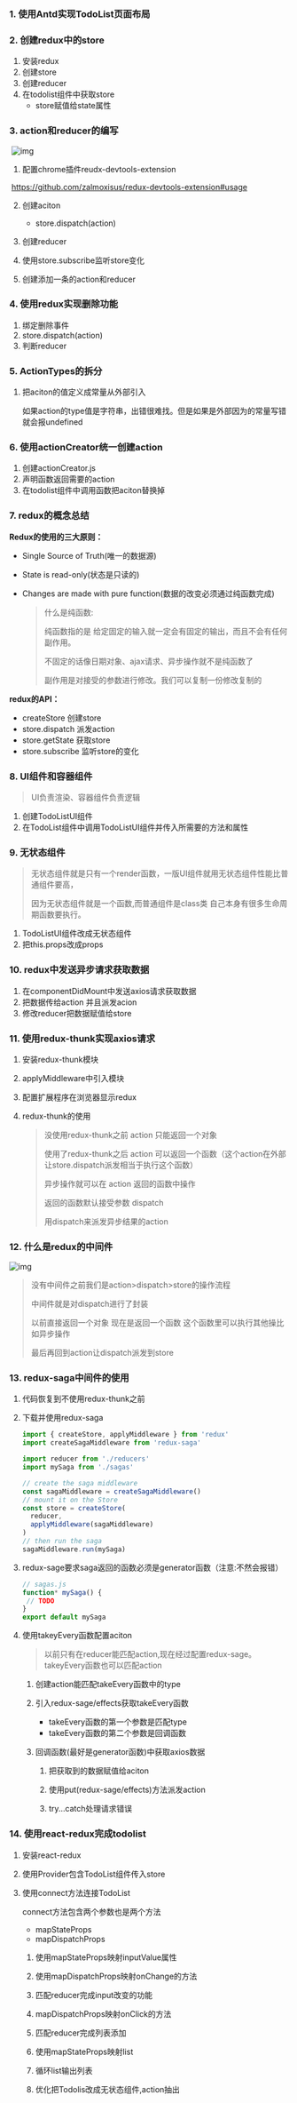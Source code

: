 ### 1. 使用Antd实现TodoList页面布局



### 2. 创建redux中的store

1. 安装redux 
2. 创建store
3. 创建reducer
4. 在todolist组件中获取store 
   - store赋值给state属性

### 3. action和reducer的编写

​	![img](https://ss3.bdstatic.com/70cFv8Sh_Q1YnxGkpoWK1HF6hhy/it/u=3122364568,1648353381&fm=26&gp=0.jpg)

1. 配置chrome插件reudx-devtools-extension

​       https://github.com/zalmoxisus/redux-devtools-extension#usage

2. 创建aciton
   - store.dispatch(action)

3. 创建reducer

4. 使用store.subscribe监听store变化

5. 创建添加一条的action和reducer

### 4.  使用redux实现删除功能

1. 绑定删除事件
2. store.dispatch(action)
3. 判断reducer 

### 5. ActionTypes的拆分

1. 把aciton的值定义成常量从外部引入

   如果action的type值是字符串，出错很难找。但是如果是外部因为的常量写错就会报undefined

### 6. 使用actionCreator统一创建action

1. 创建actionCreator.js 
2. 声明函数返回需要的action
3. 在todolist组件中调用函数把aciton替换掉

### 7. redux的概念总结

**Redux的使用的三大原则：**

- Single Source of Truth(唯一的数据源)

- State is read-only(状态是只读的)

- Changes are made with pure function(数据的改变必须通过纯函数完成)

  > 什么是纯函数:
  >
  > 纯函数指的是 给定固定的输入就一定会有固定的输出，而且不会有任何副作用。
  >
  > 不固定的话像日期对象、ajax请求、异步操作就不是纯函数了
  >
  > 副作用是对接受的参数进行修改。我们可以复制一份修改复制的 

**redux的API：**

- createStore  创建store
- store.dispatch 派发action
- store.getState 获取store
- store.subscribe 监听store的变化

### 8. UI组件和容器组件

>  UI负责渲染、容器组件负责逻辑

1. 创建TodoListUI组件
2. 在TodoList组件中调用TodoListUI组件并传入所需要的方法和属性

### 9. 无状态组件

> 无状态组件就是只有一个render函数，一版UI组件就用无状态组件性能比普通组件要高，
>
> 因为无状态组件就是一个函数,而普通组件是class类 自己本身有很多生命周期函数要执行。

1. TodoListUI组件改成无状态组件
2. 把this.props改成props

### 10. redux中发送异步请求获取数据

1. 在componentDidMount中发送axios请求获取数据
2. 把数据传给action 并且派发acion
3. 修改reducer把数据赋值给store

### 11. 使用redux-thunk实现axios请求

1. 安装redux-thunk模块
2. applyMiddleware中引入模块
3. 配置扩展程序在浏览器显示redux

4. redux-thunk的使用

   > 没使用redux-thunk之前 action 只能返回一个对象
   >
   > 使用了redux-thunk之后 action 可以返回一个函数（这个action在外部让store.dispatch派发相当于执行这个函数）
   >
   > 异步操作就可以在 action 返回的函数中操作 
   >
   > 返回的函数默认接受参数 dispatch 
   >
   > 用dispatch来派发异步结果的action

### 12. 什么是redux的中间件

![img](https://ss1.bdstatic.com/70cFvXSh_Q1YnxGkpoWK1HF6hhy/it/u=3844382121,1394721866&fm=26&gp=0.jpg)

> 没有中间件之前我们是action>dispatch>store的操作流程
>
> 中间件就是对dispatch进行了封装
>
> 以前直接返回一个对象 现在是返回一个函数 这个函数里可以执行其他操比如异步操作
>
> 最后再回到action让dispatch派发到store

### 13. redux-saga中间件的使用

1. 代码恢复到不使用redux-thunk之前

2. 下载并使用redux-saga

   ```js
   import { createStore, applyMiddleware } from 'redux'
   import createSagaMiddleware from 'redux-saga'
   
   import reducer from './reducers'
   import mySaga from './sagas'
   
   // create the saga middleware
   const sagaMiddleware = createSagaMiddleware()
   // mount it on the Store
   const store = createStore(
     reducer,
     applyMiddleware(sagaMiddleware)
   )
   // then run the saga
   sagaMiddleware.run(mySaga)
   ```

3. redux-sage要求saga返回的函数必须是generator函数（注意:不然会报错）

   ```js
   // sagas.js
   function* mySaga() {
   	// TODO
   }
   export default mySaga
   ```

4. 使用takeyEvery函数配置aciton

   > 以前只有在reducer能匹配action,现在经过配置redux-sage。takeyEvery函数也可以匹配action

   1. 创建action能匹配takeEvery函数中的type
   2. 引入redux-sage/effects获取takeEvery函数
      - takeEvery函数的第一个参数是匹配type
      - takeEvery函数的第二个参数是回调函数

   3. 回调函数(最好是generator函数)中获取axios数据

      1. 把获取到的数据赋值给aciton
      2. 使用put(redux-sage/effects)方法派发action

      3. try...catch处理请求错误

### 14. 使用react-redux完成todolist

1. 安装react-redux 
2. 使用Provider包含TodoList组件传入store

3. 使用connect方法连接TodoList

   connect方法包含两个参数也是两个方法

   - mapStateProps 
   - mapDispatchProps

   1. 使用mapStateProps映射inputValue属性
   2. 使用mapDispatchProps映射onChange的方法
   3. 匹配reducer完成input改变的功能

   4. mapDispatchProps映射onClick的方法
   5. 匹配reducer完成列表添加
   6. 使用mapStateProps映射list
   7. 循环list输出列表

   8. 优化把Todolis改成无状态组件,action抽出

